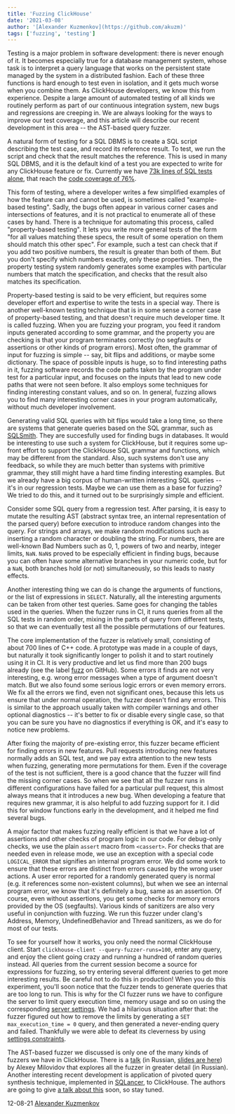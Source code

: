 ```yaml
---
title: 'Fuzzing ClickHouse'
date: '2021-03-08'
author: '[Alexander Kuzmenkov](https://github.com/akuzm)'
tags: ['fuzzing', 'testing']
---
```


Testing is a major problem in software development: there is never enough of
it. It becomes especially true for a database management system, whose task is
to interpret a query language that works on the persistent state managed by the
system in a distributed fashion. Each of these three functions is hard enough
to test even in isolation, and it gets much worse when you combine them. As
ClickHouse developers, we know this from experience. Despite a large amount of
automated testing of all kinds we routinely perform as part of our continuous
integration system, new bugs and regressions are creeping in. We are always
looking for the ways to improve our test coverage, and this article will
describe our recent development in this area -- the AST-based query fuzzer.

A natural form of testing for a SQL DBMS is to create a SQL script describing
the test case, and record its reference result. To test, we run the script and
check that the result matches the reference. This is used in many SQL DBMS,
and it is the default kind of a test you are expected to write for any
ClickHouse feature or fix. Currently we have [73k lines of SQL tests
alone](https://github.com/ClickHouse/ClickHouse/tree/master/tests/queries/0_stateless),
that reach the [code coverage of
76%](https://clickhouse-test-reports.s3.yandex.net/0/47d684a5c35410201d4dd4f63f3287bf25cdabb7/coverage_report/test_output/index.html).

This form of testing, where a developer writes a few simplified examples of how
the feature can and cannot be used, is sometimes called "example-based
testing". Sadly, the bugs often appear in various corner cases and intersections
of features, and it is not practical to enumerate all of these cases by hand. There is a
technique for automating this process, called "property-based testing". It lets
you write more general tests of the form "for all values matching these specs,
the result of some operation on them should match this other spec". For
example, such a test can check that if you add two positive numbers, the result
is greater than both of them. But you don't specify which numbers exactly, only
these properties. Then, the property testing system randomly generates some
examples with particular numbers that match the specification, and checks that
the result also matches its specification.

Property-based testing is said to be very efficient, but requires some
developer effort and expertise to write the tests in a special way. There is
another well-known testing technique that is in some sense a corner case of
property-based testing, and that doesn't require much developer time. It is
called fuzzing. When you are fuzzing your program, you feed it random inputs
generated according to some grammar, and the property you are checking is that
your program terminates correctly (no segfaults or assertions or other kinds of
program errors). Most often, the grammar of input for fuzzing is simple -- say,
bit flips and additions, or maybe some dictionary. The space of possible inputs
is huge, so to find interesting paths in it, fuzzing software records the code
paths taken by the program under test for a particular input, and focuses on
the inputs that lead to new code paths that were not seen before. It also
employs some techniques for finding interesting constant values, and so on. In
general, fuzzing allows you to find many interesting corner cases in your
program automatically, without much developer involvement.

Generating valid SQL queries with bit flips would take a long time, so there are
systems that generate queries based on the SQL grammar, such as
[SQLSmith](https://github.com/anse1/sqlsmith).  They are succesfully used for
finding bugs in databases. It would be interesting to use such a system for
ClickHouse, but it requires some up-front effort to support the ClickHouse SQL
grammar and functions, which may be different from the standard. Also, such
systems don't use any feedback, so while they are much better than systems with
primitive grammar, they still might have a hard time finding interesting
examples. But we already have a big corpus of human-written interesting SQL
queries -- it's in our regression tests. Maybe we can use them as a base for
fuzzing? We tried to do this, and it turned out to be surprisingly simple and
efficient.

Consider some SQL query from a regression test. After parsing, it is easy to
mutate the resulting AST (abstract syntax tree, an internal representation of
the parsed query) before execution to introduce random changes into the query.
For strings and arrays, we make random modifications such as inserting a random
character or doubling the string. For numbers, there are well-known Bad Numbers
such as 0, 1, powers of two and nearby, integer limits, `NaN`. `NaN`s proved to
be especially efficient in finding bugs, because you can often have some
alternative branches in your numeric code, but for a `NaN`, both branches hold
(or not) simultaneously, so this leads to nasty effects. 

Another interesting thing we can do is change the arguments of functions, or the list of
expressions in `SELECT`. Naturally, all the interesting arguments can be
taken from other test queries. Same goes for changing the tables used in the
queries. When the fuzzer runs in CI, it runs queries from all the SQL tests in
random order, mixing in the parts of query from different tests, so that we can
eventually test all the possible permutations of our features.

The core implementation of the fuzzer is relatively small, consisting of about
700 lines of C++ code. A prototype was made in a couple of days, but naturally
it took significantly longer to polish it and to start routinely using it in
CI. It is very productive and let us find more than 200 bugs already (see the
label [fuzz](https://github.com/ClickHouse/ClickHouse/labels/fuzz) on GitHub).
Some errors it finds are not very interesting, e.g. wrong error messages when a
type of argument doesn't match. But we also found some serious logic errors or
even memory errors. We fix all the errors we find, even not significant ones,
because this lets us ensure that under normal operation, the fuzzer doesn't
find any errors.  This is similar to the approach usually taken with compiler
warnings and other optional diagnostics -- it's better to fix or disable every
single case, so that you can be sure you have no diagnostics if everything is
OK, and it's easy to notice new problems.

After fixing the majority of pre-existing error, this fuzzer became efficient
for finding errors in new features. Pull requests introducing new features
normally adds an SQL test, and we pay extra attention to the new tests when
fuzzing, generating more permutations for them. Even if the coverage of the
test is not sufficient, there is a good chance that the fuzzer will find the
missing corner cases. So when we see that all the fuzzer runs in different
configurations have failed for a particular pull request, this almost always
means that it introduces a new bug. When developing a feature that requires
new grammar, it is also helpful to add fuzzing support for it. I did this for
window functions early in the development, and it helped me find several bugs.

A major factor that makes fuzzing really efficient is that we have a lot of
assertions and other checks of program logic in our code. For debug-only
checks, we use the plain `assert` macro from `<cassert>`. For checks that are
needed even in release mode, we use an exception with a special code
`LOGICAL_ERROR` that signifies an internal program error. We did some work to
ensure that these errors are distinct from errors caused by the wrong user
actions. A user error reported for a randomly generated query is normal (e.g.
it references some non-existent columns), but when we see an internal program
error, we know that it's definitely a bug, same as an assertion. Of course,
even without assertions, you get some checks for memory errors provided by the
OS (segfaults). Various kinds of sanitizers are also very useful in conjunction
with fuzzing. We run this fuzzer under clang's Address, Memory,
UndefinedBehavior and Thread sanitizers, as we do for most of our tests.

To see for yourself how it works, you only need the normal ClickHouse client.
Start `clickhouse-client --query-fuzzer-runs=100`, enter any query, and enjoy
the client going crazy and running a hundred of random queries instead. All
queries from the current session become a source for expressions for fuzzing,
so try entering several different queries to get more interesting results. Be
careful not to do this in production! When you do this experiment, you'll soon
notice that the fuzzer tends to generate queries that are too long to run. This
is why for the CI fuzzer runs we have to configure the server to limit query
execution time, memory usage and so on using the corresponding [server
settings](https://clickhouse.tech/docs/en/operations/settings/query-complexity/#:~:text=In%20the%20default%20configuration%20file,query%20within%20a%20single%20server.).
We had a hilarious situation after that: the fuzzer figured out how to remove
the limits by generating a `SET max_execution_time = 0` query, and then
generated a never-ending query and failed. Thankfully we were able to defeat
its cleverness by using [settings
constraints](https://clickhouse.tech/docs/en/operations/settings/constraints-on-settings/).

The AST-based fuzzer we discussed is only one of the many kinds of fuzzers we
have in ClickHouse. There is a [talk](https://www.youtube.com/watch?v=GbmK84ZwSeI&t=4481s) (in Russian, [slides are here](https://presentations.clickhouse.tech/cpp_siberia_2021/)) by Alexey Milovidov that
explores all the fuzzer in greater detail (in Russian). Another interesting
recent development is application of pivoted query synthesis technique,
implemented in [SQLancer](https://github.com/sqlancer/sqlancer), to ClickHouse.
The authors are going to give [a talk about
this](https://heisenbug-piter.ru/2021/spb/talks/nr1cwknssdodjkqgzsbvh/) soon,
so stay tuned.

12-08-21 [Alexander Kuzmenkov](https://github.com/akuzm)

